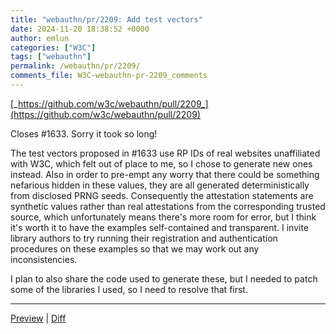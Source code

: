 ```yaml
---
title: "webauthn/pr/2209: Add test vectors"
date: 2024-11-20 18:38:52 +0000
author: emlun
categories: ["W3C"]
tags: ["webauthn"]
permalink: /webauthn/pr/2209/
comments_file: W3C-webauthn-pr-2209_comments
---
```


[_https://github.com/w3c/webauthn/pull/2209_](https://github.com/w3c/webauthn/pull/2209)

Closes #1633. Sorry it took so long!

The test vectors proposed in #1633 use RP IDs of real websites unaffiliated with W3C, which felt out of place to me, so I chose to generate new ones instead. Also in order to pre-empt any worry that there could be something nefarious hidden in these values, they are all generated deterministically from disclosed PRNG seeds. Consequently the attestation statements are synthetic values rather than real attestations from the corresponding trusted source, which unfortunately means there's more room for error, but I think it's worth it to have the examples self-contained and transparent. I invite library authors to try running their registration and authentication procedures on these examples so that we may work out any inconsistencies.

I plan to also share the code used to generate these, but I needed to patch some of the libraries I used, so I need to resolve that first.


<!--
    This comment and the below content is programmatically generated.
    You may add a comma-separated list of anchors you'd like a
    direct link to below (e.g. #idl-serializers, #idl-sequence):

    Don't remove this comment or modify anything below this line.
    If you don't want a preview generated for this pull request,
    just replace the whole of this comment's content by "no preview"
    and remove what's below.
-->
***
<a href="https://pr-preview.s3.amazonaws.com/w3c/webauthn/pull/2209.html" title="Last updated on Nov 20, 2024, 6:43 PM UTC (643273b)">Preview</a> | <a href="https://pr-preview.s3.amazonaws.com/w3c/webauthn/2209/e2987a9...643273b.html" title="Last updated on Nov 20, 2024, 6:43 PM UTC (643273b)">Diff</a>